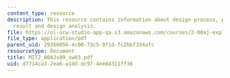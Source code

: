 ```yaml
---
content_type: resource
description: This resource contains information about design process, performance,
  result and design analysis.
file: https://ol-ocw-studio-app-qa.s3.amazonaws.com/courses/2-00aj-exploring-sea-space-earth-fundamentals-of-engineering-design-spring-2009/d7714ca32ea6a1dddc974ee84311ff36_MIT2_00AJs09_sw03.pdf
file_type: application/pdf
parent_uid: 29350056-4c00-73c5-971d-fc2bbf334afc
resourcetype: Document
title: MIT2_00AJs09_sw03.pdf
uid: d7714ca3-2ea6-a1dd-dc97-4ee84311ff36
---
```

